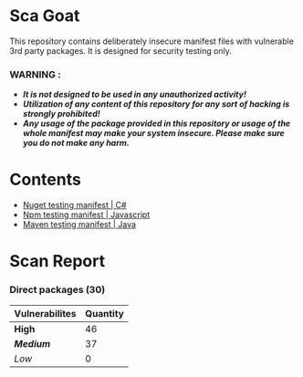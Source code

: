 # Sca Goat
This repository contains deliberately insecure manifest files with vulnerable 3rd party packages. It is designed for security testing
only.

### WARNING :
* ***It is not designed to be used in any unauthorized activity!***
* ***Utilization of any content of this repository for any sort of hacking is strongly prohibited!***
* ***Any usage of the package provided in this repository or usage of the whole manifest may make your system insecure. 
Please make sure you do not make any harm.***

# Contents

* [Nuget testing manifest | C#](/src/goat-nuget.csproj)
* [Npm testing manifest | Javascript](/src/package.json)
* [Maven testing manifest | Java](/src/pom.xml)

# Scan Report

### Direct packages (30)
Vulnerabilites | Quantity
---------------|---------------
**High**| 46
***Medium***| 37
*Low*| 0
